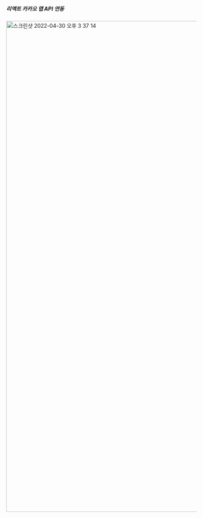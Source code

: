 ##### 리액트 카카오 맵 API 연동 #####
<img width="1298" alt="스크린샷 2022-04-30 오후 3 37 14" src="https://user-images.githubusercontent.com/19422885/166094801-a7b8470f-694d-4f56-8d4a-ac209abfde5d.png">
